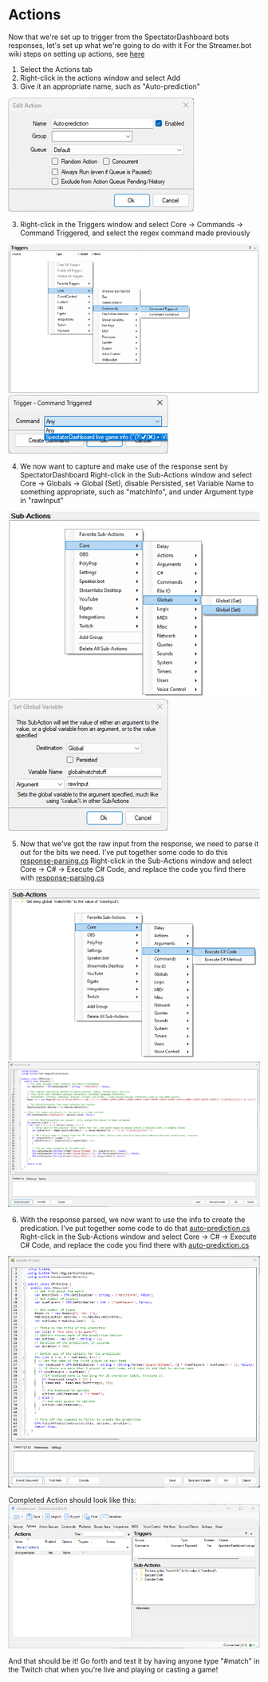 # Actions

Now that we're set up to trigger from the SpectatorDashboard bots responses, let's set up what we're going to do with it
For the Streamer.bot wiki steps on setting up actions, see [here](https://wiki.streamer.bot/en/Actions "Actions")

1. Select the Actions tab
2. Right-click in the actions window and select Add
2. Give it an appropriate name, such as "Auto-prediction"
<img title="Auto-prediction action" src="../images/Auto-prediction action.png">

3. Right-click in the Triggers window and select Core -> Commands -> Command Triggered, and select the regex command made previously
<img title="Add Trigger" src="../images/Add Trigger.png">
<img title="Select Command" src="../images/Select Command.png">

4. We now want to capture and make use of the response sent by SpectatorDashboard
Right-click in the Sub-Actions window and select Core -> Globals -> Global (Set), disable Persisted, set Variable Name to something appropriate, such as "matchInfo", and under Argument type in "rawInput"
<img title="Add Global (Set)" src="../images/Add Global (Set).png">
<img title="Set Global Variable" src="../images/Set Global Variable.png">

5. Now that we've got the raw input from the response, we need to parse it out for the bits we need.
I've put together some code to do this [response-parsing.cs]("../src/"response-parsing.cs)
Right-click in the Sub-Actions window and select Core -> C# -> Execute C# Code, and replace the code you find there with [response-parsing.cs]("../src/"response-parsing.cs)
<img title="Add C# Code" src="../images/Add C sharp Code.png">
<img title="Parsing code" src="../images/Parsing code.png">

6. With the response parsed, we now want to use the info to create the predication.
I've put together some code to do that [auto-prediction.cs]("../src/"auto-prediction.cs)
Right-click in the Sub-Actions window and select Core -> C# -> Execute C# Code, and replace the code you find there with [auto-prediction.cs]("../src/"auto-prediction.cs)
<img title="Auto-prediction code" src="../images/Auto-prediction code.png">

Completed Action should look like this:
<img title="Auto-prediction Action Complete" src="../images/Auto-prediction Action Complete.png">

And that should be it! Go forth and test it by having anyone type "#match" in the Twitch chat when you're live and playing or casting a game!